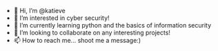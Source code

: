 - 👋 Hi, I’m @katieve
- 👀 I’m interested in cyber security!
- 🌱 I’m currently learning python and the basics of information security
- 💞️ I’m looking to collaborate on any interesting projects!
- 📫 How to reach me... shoot me a message:)

<!---
katieve/katieve is a ✨ special ✨ repository because its `README.md` (this file) appears on your GitHub profile.
You can click the Preview link to take a look at your changes.
--->
